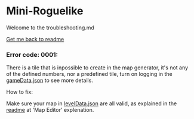 # Mini-Roguelike

Welcome to the troubleshooting.md

[Get me back to readme](README.md)

### Error code: 0001:

There is a tile that is inpossible to create in the map generator, it's not any of the defined numbers, nor a predefined tile, turn on logging in the [gameData.json](gameData/gameData.json) to see more details.

How to fix:

Make sure your map in [levelData.json](gameData/levelData.json) are all valid, as explained in the [readme](README.md) at 'Map Editor' explenation.


